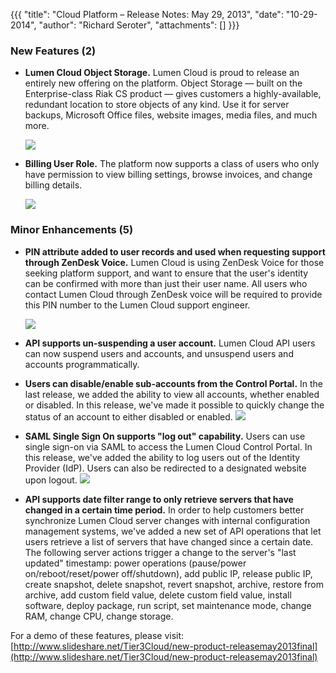 {{{
  "title": "Cloud Platform – Release Notes: May 29, 2013",
  "date": "10-29-2014",
  "author": "Richard Seroter",
  "attachments": []
}}}

### New Features (2)

* **Lumen Cloud Object Storage.** Lumen Cloud is proud to release an entirely new offering on the platform. Object Storage &mdash; built on the Enterprise-class Riak CS product &mdash; gives customers a highly-available, redundant location to store objects of any kind. Use it for server backups, Microsoft Office files, website images, media files, and much more.

  ![](../../images/release05-29_05.png)

* **Billing User Role.** The platform now supports a class of users who only have permission to view billing settings, browse invoices, and change billing details.

  ![](../../images/release05-29_01.png)

### Minor Enhancements (5)

* **PIN attribute added to user records and used when requesting support through ZenDesk Voice.** Lumen Cloud is using ZenDesk Voice for those seeking platform support, and want to ensure that the user's identity can be confirmed with more than just their user name. All users who contact Lumen Cloud through ZenDesk voice will be required to provide this PIN number to the Lumen Cloud support engineer.</strong>

    ![](../../images/release05-29_02.png)

* **API supports un-suspending a user account.** Lumen Cloud API users can now suspend users and accounts, and unsuspend users and accounts programmatically.

* **Users can disable/enable sub-accounts from the Control Portal.** In the last release, we added the ability to view all accounts, whether enabled or disabled. In this release, we've made it possible to quickly change the status of an account to either disabled or enabled.
  ![](../../images/release05-29_04.gif)

* **SAML Single Sign On supports "log out" capability.** Users can use single sign-on via SAML to access the Lumen Cloud Control Portal. In this release, we've added the ability to log users out of the Identity Provider (IdP). Users can also be redirected to a designated website upon logout.
  ![](../../images/release05-29_03.png)

* **API supports date filter range to only retrieve servers that have changed in a certain time period.** In order to help customers better synchronize Lumen Cloud server changes with internal configuration management systems, we've added a new set of API operations that let users retrieve a list of servers that have changed since a certain date. The following server actions trigger a change to the server's "last updated" timestamp: power operations (pause/power on/reboot/reset/power off/shutdown), add public IP, release public IP, create snapshot, delete snapshot, revert snapshot, archive, restore from archive, add custom field value, delete custom field value, install software, deploy package, run script, set maintenance mode, change RAM, change CPU, change storage.

For a demo of these features, please visit: [http://www.slideshare.net/Tier3Cloud/new-product-releasemay2013final](http://www.slideshare.net/Tier3Cloud/new-product-releasemay2013final)
